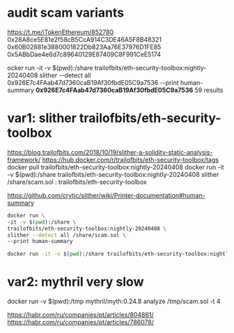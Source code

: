 # audit scam variants
https://t.me/iTokenEthereum/852780
0x28A8ce5E81e2f58cB5CcA914C3DE46A5F8B48321
0x60B02881e3880001822Db823Aa76E37976D1FE85
0x5ABbDae4e6d7c89640129E87409C8F991CeE5174

ocker run -it -v $(pwd):/share trailofbits/eth-security-toolbox:nightly-20240408 slither --detect all 0x926E7c4FAab47d7360caB19Af30fbdE05C9a7536 --print human-summary
**0x926E7c4FAab47d7360caB19Af30fbdE05C9a7536** 59 results
# var1: slither trailofbits/eth-security-toolbox 
https://blog.trailofbits.com/2018/10/19/slither-a-solidity-static-analysis-framework/
https://hub.docker.com/r/trailofbits/eth-security-toolbox/tags
docker pull trailofbits/eth-security-toolbox:nightly-20240408
docker run -it -v $(pwd):/share trailofbits/eth-security-toolbox:nightly-20240408 slither /share/scam.sol
 : trailofbits/eth-security-toolbox

https://github.com/crytic/slither/wiki/Printer-documentation#human-summary

```bash
docker run \
-it -v $(pwd):/share \
trailofbits/eth-security-toolbox:nightly-20240408 \
slither --detect all /share/scam.sol \
--print human-summary
```

```bash
docker run -it -v $(pwd):/share trailofbits/eth-security-toolbox:nightly-20240408 slither --detect all 0x28A8ce5E81e2f58cB5CcA914C3DE46A5F8B48321
```

# var2: mythril very slow
docker run -v $(pwd):/tmp mythril/myth:0.24.8 analyze /tmp/scam.sol -t 4


https://habr.com/ru/companies/pt/articles/804861/
https://habr.com/ru/companies/pt/articles/786078/